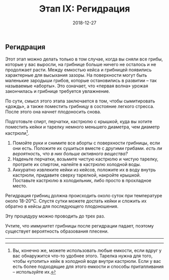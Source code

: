 ﻿---
layout: default
title:  "Этап IX: Регидрация"
date:   2018-12-27
categories: guide

---

## Регидрация

Этот этап можно делать только в том случае, когда вы сняли все грибы, которые у вас выросли, на грибнице больше ничего не осталось и не продолжает расти. Между емкостью кейса и грибницей появились характерные для высыхания зазоры. На поверхности могут быть маленькие зародыши грибов, которые остановились в развитии – так называемые «аборты». Это означает, что «первая волна» урожая закончилась и грибнице требуется увлажнение.

По сути, смысл этого этапа заключается в том, чтобы сымитировать «дождь», а также поместить грибницу в состояние легкого стресса. После этого она начнет плодоносить снова.

Подготовьте спирт, перчатки, кастрюлю с крышкой, куда вы хотите поместить кейки и тарелку немного меньшего диаметра, чем диаметр кастрюли[^1].

1. Помойте руки и снимите все аборты с поверхности грибницы, если они есть. Положите их сушиться вместе с другими грибами. *есть ли вероятность, что в них больше активного вещества?*
2. Наденьте перчатки, возьмите чистую кастрюлю и чистую тарелку, протрите их спиртом, налейте в кастрюлю холодной воды.
3. Аккуратно извлеките кейки из кейсов, положите их в воду внутрь кастрюли, придавите сверху тарелкой, накройте крышкой. Поставьте кастрюлю в холодильник, либо просто в прохладное место.

Регидрация грибниц должна происходить около суток при температуре около 18-20°C. Спустя сутки можете достать кейки и сложить их обратно в кейсы для последующего плодоношения.

Эту процедуру можно проводить до трех раз.

Учтите, что иммунитет грибницы после регидрации падает, поэтому существует вероятность образования плесени.

---

[^1]: Вы, конечно же, можете использовать любые емкости, если вдруг у вас обнаружится что-то удобнее этого. Тарелка нужна для того, чтобы «утопить» кейк в холодной воде внутри кастрюли. Если у вас есть более подходящие для этого емкости и способы притапливания – используйте их.
